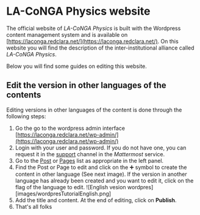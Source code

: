 # LA-CoNGA Physics website

The official website of _LA-CoNGA Physics_ is built with the Wordpress content management system and is available on [https://laconga.redclara.net/](https://laconga.redclara.net/). On this website you will find the description of the inter-institutional alliance called _LA-CoNGA Physics_.

Below you will find some guides on editing this website.

## Edit the version in other languages of the contents

Editing versions in other languages of the content is done through the following steps:

1. Go the go to the wordpress admin interface [https://laconga.redclara.net/wp-admin/](https://laconga.redclara.net/wp-admin/)
1. Login with your user and password. If you do not have one, you can request it in the [support](https://mattermost.redclara.net/la-conga/channels/soporte) channel in the _Mattermost_ service.
1. Go to the [Post](https://laconga.redclara.net/wp-admin/edit.php) or [Pages](https://laconga.redclara.net/wp-admin/edit.php?post_type=page) list as appropriate in the left panel.
1. Find the Post or Page to edit and click on the :heavy_plus_sign: symbol to create the content in other language (See next image). If the version in another language has already been created and you want to edit it, click on the flag of the language to edit.
![English vesion wordpres][images/wordpresTutorialEnglish.png]
1. Add the title and content. At the end of editing, click on __Publish__.
1. That's all folks
